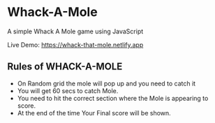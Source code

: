 # Whack-A-Mole
A simple Whack A Mole game using JavaScript


Live Demo: https://whack-that-mole.netlify.app


## Rules of WHACK-A-MOLE
- On Random grid the mole will pop up and you need to catch it
- You will get 60 secs to catch Mole.
- You need to hit the correct section where the Mole is appearing to score.
- At the end of the time Your Final score will be shown.

